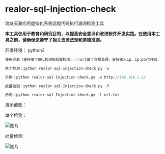 # realor-sql-Injection-check
瑞友天翼应用虚拟化系统远程代码执行漏洞检测工具


**本工具仅用于教育和研究目的，以提高安全意识和改进软件开发实践。在使用本工具之前，请确保您遵守了相关法律法规和道德准则。**

开发环境： python3

```python
使用方式（支持单个URL检测和批量检测）：//url做了合规处理，支持输入ip、ip:port样式

单个检测：python realor-sql-Injection-check.py -u

示例：python realor-sql-Injection-check.py -u http://192.168.1.1/

批量检测：python realor-sql-Injection-check.py -f

示例：python realor-sql-Injection-check.py -f url.txt
```

演示截图：

单个检测：

![图片](https://user-images.githubusercontent.com/50813688/232356970-3366a60f-7950-4fe1-b526-8e36fc2fa6f1.png)

批量检测:

![图片](https://user-images.githubusercontent.com/50813688/232357328-d8b31fa7-90ab-4b52-add1-028f904e1115.png)
